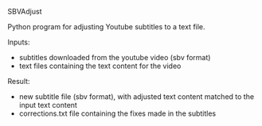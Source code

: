 SBVAdjust

Python program for adjusting Youtube subtitles to a text file.

Inputs:
- subtitles downloaded from the youtube video (sbv format)
- text files containing the text content for the video

Result:
- new subtitle file (sbv format), with adjusted text content matched to the input text content
- corrections.txt file containing the fixes made in the subtitles
